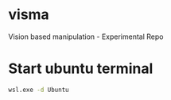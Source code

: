 # visma
Vision based manipulation - Experimental Repo

# Start ubuntu terminal
```bash
wsl.exe -d Ubuntu
```
